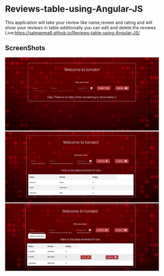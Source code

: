# Reviews-table-using-Angular-JS
This application will take your review like name,review and rating and will show your reviews in table additionally you can edit and delete the reviews <br>
Live:https://salmanma6.github.io/Reviews-table-using-Angular-JS/ <br>
## ScreenShots
<img src="https://raw.githubusercontent.com/salmanma6/Reviews-table-using-Angular-JS/master/SCREENSHOT1.png" >
<img src="https://raw.githubusercontent.com/salmanma6/Reviews-table-using-Angular-JS/master/SCREENSHOT2.png" >
<img src="https://raw.githubusercontent.com/salmanma6/Reviews-table-using-Angular-JS/master/SCREENSHOT3.png" >

